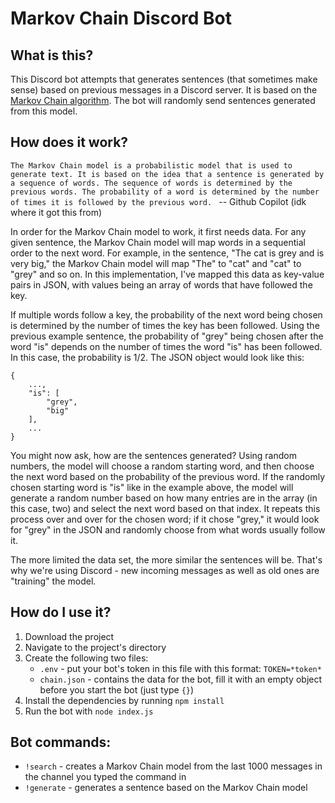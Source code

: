 # Markov Chain Discord Bot

## What is this?

This Discord bot attempts that generates sentences (that sometimes make sense) based on previous messages in a Discord server. It is based on the [Markov Chain algorithm](https://en.wikipedia.org/wiki/Markov_chain). The bot will randomly send sentences generated from this model.

## How does it work?

```The Markov Chain model is a probabilistic model that is used to generate text. It is based on the idea that a sentence is generated by a sequence of words. The sequence of words is determined by the previous words. The probability of a word is determined by the number of times it is followed by the previous word. ```
 -- Github Copilot (idk where it got this from)

In order for the Markov Chain model to work, it first needs data. For any given sentence, the Markov Chain model will map words in a sequential order to the next word. For example, in the sentence, "The cat is grey and is very big," the Markov Chain model will map "The" to "cat" and "cat" to "grey" and so on. In this implementation, I've mapped this data as key-value pairs in JSON, with values being an array of words that have followed the key. 

If multiple words follow a key, the probability of the next word being chosen is determined by the number of times the key has been followed. Using the previous example sentence, the probability of "grey" being chosen after the word "is" depends on the number of times the word "is" has been followed. In this case, the probability is 1/2. The JSON object would look like this: 

```
{
    ...,
    "is": [
        "grey",
        "big"
    ],
    ...
}
```

You might now ask, how are the sentences generated? Using random numbers, the model will choose a random starting word, and then choose the next word based on the probability of the previous word. If the randomly chosen starting word is "is" like in the example above, the model will generate a random number based on how many entries are in the array (in this case, two) and select the next word based on that index. It repeats this process over and over for the chosen word; if it chose "grey," it would look for "grey" in the JSON and randomly choose from what words usually follow it. 

The more limited the data set, the more similar the sentences will be. That's why we're using Discord - new incoming messages as well as old ones are "training" the model.

## How do I use it?
1. Download the project
2. Navigate to the project's directory
3. Create the following two files:
    * `.env` - put your bot's token in this file with this format: `TOKEN=*token*`
    * `chain.json` - contains the data for the bot, fill it with an empty object before you start the bot (just type `{}`)
4. Install the dependencies by running `npm install`
5. Run the bot with `node index.js`

## Bot commands:
* `!search` - creates a Markov Chain model from the last 1000 messages in the channel you typed the command in
* `!generate` - generates a sentence based on the Markov Chain model
